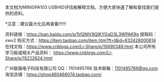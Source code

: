 本文档为MINIGPA103 USBHID评估板解释文档，方便大家快速了解和查找我们提供的资料。

*注意：建议最大化后再查看!!!!!!

资料链接：https://pan.baidu.com/s/1VQNIV9QIKYGqD3L3WPAK9g 
提取码：xwv2 
购买方式：https://item.taobao.com/item.htm?ft=t&id=632428000614 
在线文档：https://www.cnblogs.com/Li-Share/p/15690349.html 
本公司所有学习板或相关产品资料： https://www.cnblogs.com/Li-Share/p/15222624.html



广州联盾电子科技有限公司
QQ：1101495766
技术邮箱：1101495766@qq.com
淘宝店铺：https://shop460468074.taobao.com/

